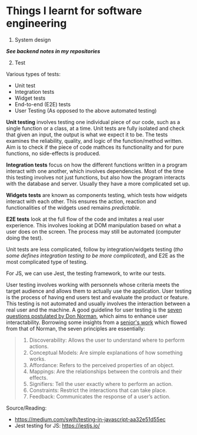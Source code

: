 # Things I learnt for software engineering

1. System design 

***See backend notes in my repositories***

2. Test

Various types of tests:
- Unit test 
- Integration tests
- Widget tests
- End-to-end (E2E) tests
- User Testing (As opposed to the above automated testing)

**Unit testing** involves testing one individual piece of our code, such as a single function or a class, at a time. Unit tests are fully isolated and check that given an input, the output is what we expect it to be. The tests examines the reliability, quality, and logic of the function/method written. Aim is to check if the piece of code mathces its functionality and for pure functions, no side-effects is produced.

**Integration tests** focus on how the different functions written in a program interact with one another, which involves dependencies. Most of the time this testing involves not just functions, but also how the program interacts with the database and server. Usually they have a more complicated set up. 

**Widgets tests** are known as components testing, which tests how widgets interact with each other. This ensures the action, reaction and functionalities of the widgets used remains _predictable_. 

**E2E tests** look at the full flow of the code and imitates a real user experience. This involves looking at DOM manipulation based on what a user does on the screen. The process may still be automated (computer doing the test). 

Unit tests are less complicated, follow by integration/widgets testing (_tho some defines integration testing to be more complicated_), and E2E as the most complicated type of testing. 

For JS, we can use Jest, the testing framework, to write our tests. 

User testing involves working with personnels whose criteria meets the target audience and allows them to actually use the application. User testing is the process of having end users test and evaluate the product or feature. This testing is not automated and usually involves the interaction between a real user and the machine. A good guideline for user testing is the [seven questions postulated by Don Norman](https://uxdesign.cc/ux-psychology-principles-seven-fundamental-design-principles-39c420a05f84), which aims to enhance user interactability. Borrowing some insights from a [senior's work](https://drive.google.com/drive/u/1/my-drive) which flowed from that of Norman, the seven principles are essentially:
> 1. Discoverability: Allows the user to understand where to perform actions. 
> 2. Conceptual Models: Are simple explanations of how something works.
> 3. Affordance: Refers to the perceived properties of an object.
> 4. Mappings: Are the relationships between the controls and their effects.
> 5. Signifiers: Tell the user exactly where to perform an action.
> 6. Constraints: Restrict the interactions that can take place.
> 7. Feedback: Communicates the response of a user’s action.

Source/Reading:
- https://medium.com/swlh/testing-in-javascript-aa32e51d55ec
- Jest testing for JS: https://jestjs.io/
